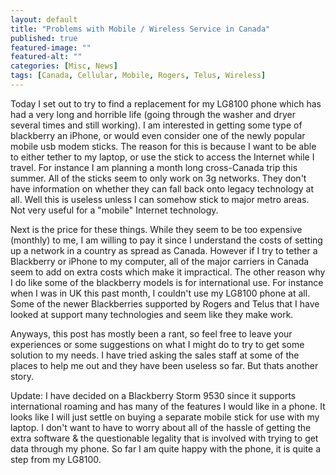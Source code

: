 ```yaml
---
layout: default
title: "Problems with Mobile / Wireless Service in Canada"
published: true
featured-image: ""
featured-alt: ""
categories: [Misc, News]
tags: [Canada, Cellular, Mobile, Rogers, Telus, Wireless]
---
```

Today I set out to try to find a replacement for my LG8100 phone which has had a very long and horrible life (going through the washer and dryer several times and still working). I am interested in getting some type of blackberry an iPhone, or would even consider one of the newly popular mobile usb modem sticks. The reason for this is because I want to be able to either tether to my laptop, or use the stick to access the Internet while I travel. For instance I am planning a month long cross-Canada trip this summer. All of the sticks seem to only work on 3g networks. They don't have information on whether they can fall back onto legacy technology at all. Well this is useless unless I can somehow stick to major metro areas. Not very useful for a "mobile" Internet technology.

Next is the price for these things. While they seem to be too expensive (monthly) to me, I am willing to pay it since I understand the costs of setting up a network in a country as spread as Canada. However if I try to tether a Blackberry or iPhone to my computer, all of the major carriers in Canada seem to add on extra costs which make it impractical. The other reason why I do like some of the blackberry models is for international use. For instance when I was in UK this past month, I couldn't use my LG8100 phone at all. Some of the newer Blackberries supported by Rogers and Telus that I have looked at support many technologies and seem like they make work.

Anyways, this post has mostly been a rant, so feel free to leave your experiences or some suggestions on what I might do to try to get some solution to my needs. I have tried asking the sales staff at some of the places to help me out and they have been useless so far. But thats another story.

Update: I have decided on a Blackberry Storm 9530 since it supports international roaming and has many of the features I would like in a phone. It looks like I will just settle on buying a separate mobile stick for use with my laptop. I don't want to have to worry about all of the hassle of getting the extra software & the questionable legality that is involved with trying to get data through my phone. So far I am quite happy with the phone, it is quite a step from my LG8100.
